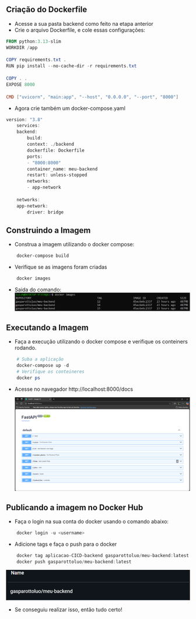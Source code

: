 ## Criação do Dockerfile

- Acesse a sua pasta backend como feito na etapa anterior
- Crie o arquivo Dockerfile, e cole essas configurações:

```powershell
FROM python:3.13-slim
WORKDIR /app

COPY requirements.txt .
RUN pip install --no-cache-dir -r requirements.txt

COPY . .
EXPOSE 8000

CMD ["uvicorn", "main:app", "--host", "0.0.0.0", "--port", "8000"]
```

- Agora crie também um docker-compose.yaml

```powershell
version: "3.8"  
    services:
    backend:
        build:
        context: ./backend
        dockerfile: Dockerfile
        ports:
        - "8000:8000"
        container_name: meu-backend
        restart: unless-stopped
        networks:
        - app-network

    networks:
    app-network:
        driver: bridge
```
## Construindo a Imagem

- Construa a imagem utilizando o docker compose:

```powershell
    docker-compose build
```

- Verifique se as imagens foram criadas 
```powershell
    docker images
```
- Saida do comando:
    ![alt text](../../assets/et2/dockerimages.png)
    

## Executando a Imagem

- Faça a execução utilizando o docker compose e verifique os conteiners rodando.

```powershell
    # Suba a aplicação
    docker-compose up -d
    # Verifique os conteineres
    docker ps
```

- Acesse no navegador http://localhost:8000/docs

    ![alt text](../../assets/et2/backendocs.png)

## Publicando a imagem no Docker Hub
- Faça o login na sua conta do docker usando o comando abaixo:

```powershell
    docker login -u <username>
```

- Adicione tags e faça o push para o docker 

```powershell
    docker tag aplicacao-CICD-backend gasparottoluo/meu-backend:latest
    docker push gasparottoluo/meu-backend:latest
```
![alt text](../../assets/et2/dockerhubimages.png)

- Se conseguiu realizar isso, então tudo certo!


